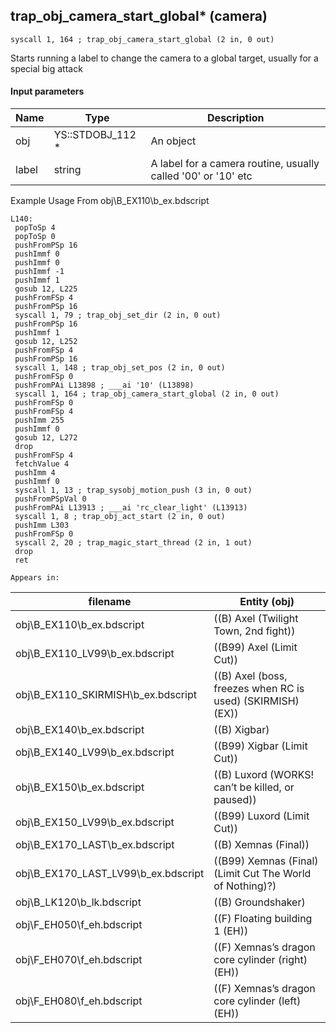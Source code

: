 ## trap_obj_camera_start_global* (camera)

`syscall 1, 164 ; trap_obj_camera_start_global (2 in, 0 out)`

Starts running a label to change the camera to a global target, usually for a special big attack

#### Input parameters
| Name | Type | Description
|------|------|------------
| obj   | YS::STDOBJ_112 *   | An object
| label   | string   | A label for a camera routine, usually called '00' or '10' etc


Example Usage From obj\B_EX110\b_ex.bdscript
```plaintext
L140:
 popToSp 4
 popToSp 0
 pushFromPSp 16
 pushImmf 0
 pushImmf 0
 pushImmf -1
 pushImmf 1
 gosub 12, L225
 pushFromFSp 4
 pushFromPSp 16
 syscall 1, 79 ; trap_obj_set_dir (2 in, 0 out)
 pushFromPSp 16
 pushImmf 1
 gosub 12, L252
 pushFromFSp 4
 pushFromPSp 16
 syscall 1, 148 ; trap_obj_set_pos (2 in, 0 out)
 pushFromFSp 0
 pushFromPAi L13898 ; ___ai '10' (L13898)
 syscall 1, 164 ; trap_obj_camera_start_global (2 in, 0 out)
 pushFromFSp 0
 pushFromFSp 4
 pushImm 255
 pushImmf 0
 gosub 12, L272
 drop 
 pushFromFSp 4
 fetchValue 4
 pushImm 4
 pushImmf 0
 syscall 1, 13 ; trap_sysobj_motion_push (3 in, 0 out)
 pushFromPSpVal 0
 pushFromPAi L13913 ; ___ai 'rc_clear_light' (L13913)
 syscall 1, 8 ; trap_obj_act_start (2 in, 0 out)
 pushImm L303
 pushFromFSp 0
 syscall 2, 20 ; trap_magic_start_thread (2 in, 1 out)
 drop 
 ret
```





	Appears in:
| filename | Entity (obj)
|----------|-------------
| obj\B_EX110\b_ex.bdscript       | ((B) Axel (Twilight Town, 2nd fight))          
| obj\B_EX110_LV99\b_ex.bdscript       | ((B99) Axel (Limit Cut))          
| obj\B_EX110_SKIRMISH\b_ex.bdscript       | ((B) Axel (boss, freezes when RC is used) (SKIRMISH) (EX))          
| obj\B_EX140\b_ex.bdscript       | ((B) Xigbar)          
| obj\B_EX140_LV99\b_ex.bdscript       | ((B99) Xigbar (Limit Cut))          
| obj\B_EX150\b_ex.bdscript       | ((B) Luxord (WORKS! can’t be killed, or paused))          
| obj\B_EX150_LV99\b_ex.bdscript       | ((B99) Luxord (Limit Cut))          
| obj\B_EX170_LAST\b_ex.bdscript       | ((B) Xemnas (Final))          
| obj\B_EX170_LAST_LV99\b_ex.bdscript       | ((B99) Xemnas (Final) (Limit Cut The World of Nothing)?)          
| obj\B_LK120\b_lk.bdscript       | ((B) Groundshaker)          
| obj\F_EH050\f_eh.bdscript       | ((F) Floating building 1 (EH))          
| obj\F_EH070\f_eh.bdscript       | ((F) Xemnas’s dragon core cylinder (right) (EH))          
| obj\F_EH080\f_eh.bdscript       | ((F) Xemnas’s dragon core cylinder (left) (EH))          



